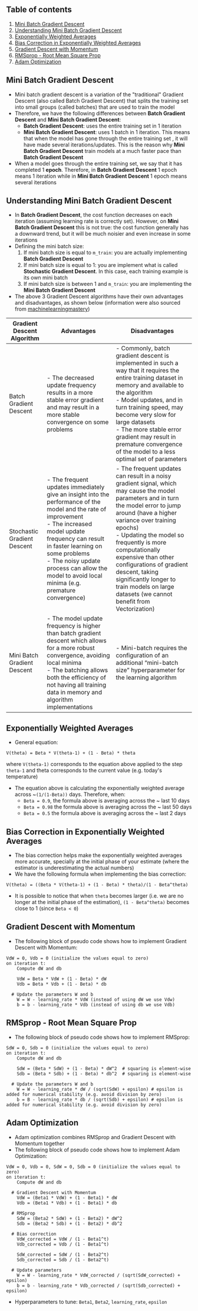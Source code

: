 ## Table of contents
1. [Mini Batch Gradient Descent ](#mini_batch_gradient_descent)
2. [Understanding Mini Batch Gradient Descent](#understanding_mini_batch_gradient_descent)
3. [Exponentially Weighted Averages](#exponentially_weighted_averages)
4. [Bias Correction in Exponentially Weighted Averages](#bias_correction_exponentially_weighted_averages)
5. [Gradient Descent with Momentum](#gradient_descent_momentum)
6. [RMSprop - Root Mean Square Prop](#rmsprop)
7. [Adam Optimization](#adam_optimization)


## Mini Batch Gradient Descent <a name="mini_batch_gradient_descent"></a>
- Mini batch gradient descent is a variation of the "traditional" Gradient Descent (also called Batch Gradient Descent) that splits the training set into small groups (called batches) that are used to train the model
- Therefore, we have the following differences between  **Batch Gradient Descent** and **Mini Batch Gradient Descent**:
  - **Batch Gradient Descent**: uses the entire training set in 1 iteration
  - **Mini Batch Gradient Descent**: uses 1 batch in 1 iteration. This means that when the model has gone through the entire training set , it will have made several iterations/updates. This is the reason why **Mini Batch Gradient Descent** train models at a much faster pace than **Batch Gradient Descent**
- When a model goes through the entire training set, we say that it has completed 1 **epoch**. Therefore, in **Batch Gradient Descent** 1 epoch means 1 iteration while in **Mini Batch Gradient Descent** 1 epoch means several iterations


## Understanding Mini Batch Gradient Descent <a name="understanding_mini_batch_gradient_descent"></a>
- In **Batch Gradient Descent**, the cost function decreases on each iteration (assuming learning rate is correctly set). However, on **Mini Batch Gradient Descent** this is not true: the cost function generally has a downward trend, but it will be much noisier and even increase in some iterations
- Defining the mini batch size:
  1. If mini batch size is equal to ```m_train```: you are actually implementing **Batch Gradient Descent**
  2. If mini batch size is equal to 1: you are implement what is called **Stochastic Gradient Descent**. In this case, each training example is its own mini batch
  3. If mini batch size is between 1 and ```m_train```: you are implementing the **Mini Batch Gradient Descent**
- The above 3 Gradient Descent algorithms have their own advantages and disadvantages, as shown below (information were also sourced from [machinelearningmastery](https://machinelearningmastery.com/gentle-introduction-mini-batch-gradient-descent-configure-batch-size/))

| Gradient Descent Algorithm  | Advantages | Disadvantages |
| ----------------------------| ---------- |  -------------| 
| Batch Gradient Descent      | - The decreased update frequency results in a more stable error gradient and may result in a more stable convergence on some problems | - Commonly, batch gradient descent is implemented in such a way that it requires the entire training dataset in memory and available to the algorithm <br> - Model updates, and in turn training speed, may become very slow for large datasets <br> - The more stable error gradient may result in premature convergence of the model to a less optimal set of parameters|
| Stochastic Gradient Descent | - The frequent updates immediately give an insight into the performance of the model and the rate of improvement <br> - The increased model update frequency can result in faster learning on some problems <br> - The noisy update process can allow the model to avoid local minima (e.g. premature convergence)| - The frequent updates can result in a noisy gradient signal, which may cause the model parameters and in turn the model error to jump around (have a higher variance over training epochs) <br> - Updating the model so frequently is more computationally expensive than other configurations of gradient descent, taking significantly longer to train models on large datasets (we cannot benefit from Vectorization)|
| Mini Batch Gradient Descent | - The model update frequency is higher than batch gradient descent which allows for a more robust convergence, avoiding local minima <br> - The batching allows both the efficiency of not having all training data in memory and algorithm implementations | - Mini-batch requires the configuration of an additional “mini-batch size” hyperparameter for the learning algorithm |


## Exponentially Weighted Averages <a name="exponentially_weighted_averages"></a>
- General equation:
```
V(theta) = Beta * V(theta-1) + (1 - Beta) * theta
```
where `V(theta-1)` corresponds to the equation above applied to the step `theta-1` and theta corresponds to the current value (e.g. today's temperature)
- The equation above is calculating the exponentially weighted average across ~`(1/(1-Beta))` days. Therefore, when:
  - `Beta = 0.9`, the formula above is averaging across the ~ last 10 days
  - `Beta = 0.98` the formula above is averaging across the ~ last 50 days
  - `Beta = 0.5` the formula above is averaging across the ~ last 2 days


## Bias Correction in Exponentially Weighted Averages <a name="bias_correction_exponentially_weighted_averages"></a>
- The bias correction helps make the exponentially weighted averages more accurate, specially at the initial phase of your estimate (where the estimator is underestimating the actual numbers)
-  We have the following formula when implementing the bias correction:
```
V(theta) = ((Beta * V(theta-1) + (1 - Beta) * theta)/(1 - Beta^theta)
```
- It is possible to notice that when `theta` becomes larger (i.e. we are no longer at the initial phase of the estimation), `(1 - Beta^theta)` becomes close to 1 (since `Beta < 0`)


## Gradient Descent with Momentum <a name="gradient_descent_momentum"></a>
- The following block of pseudo code shows how to implement Gradient Descent with Momentum:
```
VdW = 0, Vdb = 0 (initialize the values equal to zero)
on iteration t:
	Compute dW and db     
	
	VdW = Beta * VdW + (1 - Beta) * dW
	Vdb = Beta * Vdb + (1 - Beta) * db
  
  # Update the parameters W and b
	W = W - learning_rate * VdW (instead of using dW we use Vdw)
	b = b - learning_rate * Vdb (instead of using db we use Vdb)
```


## RMSprop - Root Mean Square Prop <a name="rmsprop"></a>
- The following block of pseudo code shows how to implement RMSprop:
```
SdW = 0, Sdb = 0 (initialize the values equal to zero)
on iteration t:
	Compute dW and db
	
	SdW = (Beta * SdW) + (1 - Beta) * dW^2  # squaring is element-wise
	Sdb = (Beta * Sdb) + (1 - Beta) * db^2  # squaring is element-wise
  
  # Update the parameters W and b
	W = W - learning_rate * dW / (sqrt(SdW) + epsilon) # epsilon is added for numerical stability (e.g. avoid division by zero)
	b = B - learning_rate * db / (sqrt(Sdb) + epsilon) # epsilon is added for numerical stability (e.g. avoid division by zero)
```


## Adam Optimization <a name="adam_optimization"></a>
- Adam optimization combines RMSprop and Gradient Descent with Momentum together
- The following block of pseudo code shows how to implement Adam Optimization:
```
VdW = 0, Vdb = 0, SdW = 0, Sdb = 0 (initialize the values equal to zero)
on iteration t:
	Compute dW and db          
	
  # Gradient Descent with Momentum
	VdW = (Beta1 * VdW) + (1 - Beta1) * dW
	Vdb = (Beta1 * Vdb) + (1 - Beta1) * db
	
  # RMSprop
	SdW = (Beta2 * SdW) + (1 - Beta2) * dW^2
	Sdb = (Beta2 * Sdb) + (1 - Beta2) * db^2
	
  # Bias correction
	VdW_corrected = VdW / (1 - Beta1^t)
	Vdb_corrected = Vdb / (1 - Beta1^t)
			
	SdW_corrected = SdW / (1 - Beta2^t)
	Sdb_corrected = Sdb / (1 - Beta2^t)
	
  # Update parameters
	W = W - learning_rate * VdW_corrected / (sqrt(SdW_corrected) + epsilon)
	b = b - learning_rate * Vdb_corrected / (sqrt(Sdb_corrected) + epsilon)
```
- Hyperparameters to tune: `Beta1`, `Beta2`, `learning_rate`, `epsilon`
